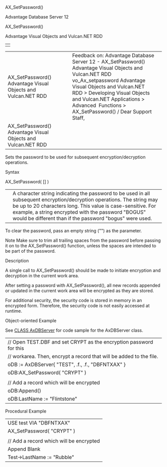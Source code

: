 AX\_SetPassword()




Advantage Database Server 12  

AX\_SetPassword()

Advantage Visual Objects and Vulcan.NET RDD

|  |
| --- |
|  |

|  |  |  |  |  |
| --- | --- | --- | --- | --- |
| AX\_SetPassword()  Advantage Visual Objects and Vulcan.NET RDD |  |  | Feedback on: Advantage Database Server 12 - AX\_SetPassword() Advantage Visual Objects and Vulcan.NET RDD vo\_Ax\_setpassword Advantage Visual Objects and Vulcan.NET RDD > Developing Visual Objects and Vulcan.NET Applications > Advanced  Functions > AX\_SetPassword() / Dear Support Staff, |  |
| AX\_SetPassword()  Advantage Visual Objects and Vulcan.NET RDD |  |  |  |  |

Sets the password to be used for subsequent encryption/decryption operations.

Syntax

AX\_SetPassword( [<cString>] )

|  |  |
| --- | --- |
| <cString> | A character string indicating the password to be used in all subsequent encryption/decryption operations. The string may be up to 20 characters long. This value is case-sensitive. For example, a string encrypted with the password "BOGUS" would be different than if the password "bogus" were used. |

To clear the password, pass an empty string ("") as the parameter.

Note Make sure to trim all trailing spaces from the password before passing it on to the AX\_SetPassword() function, unless the spaces are intended to be part of the password.

Description

A single call to AX\_SetPassword() should be made to initiate encryption and decryption in the current work area.

After setting a password with AX\_SetPassword(), all new records appended or updated in the current work area will be encrypted as they are stored.

For additional security, the security code is stored in memory in an encrypted form. Therefore, the security code is not easily accessed at runtime.

Object-oriented Example

See [CLASS AxDBServer](vo_class_axdbserver.htm) for code sample for the AxDBServer class.

|  |
| --- |
| // Open TEST.DBF and set CRYPT as the encryption password for this |
| // workarea. Then, encrypt a record that will be added to the file. |
| oDB := AxDBServer{ "TEST", .f., .f., "DBFNTXAX" } |
| oDB:AX\_SetPassword( "CRYPT" ) |
|  |
| // Add a record which will be encrypted |
| oDB:Append() |
| oDB:LastName := "Flintstone" |

Procedural Example

|  |
| --- |
| USE test VIA "DBFNTXAX" |
| AX\_SetPassword( "CRYPT" ) |
|  |
| // Add a record which will be encrypted |
| Append Blank |
| Test->LastName := "Rubble" |